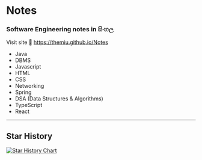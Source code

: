 # Notes
### Software Engineering notes in සිංහල

Visit site 🔗 https://themiu.github.io/Notes

* Java
* DBMS
* Javascript
* HTML
* CSS
* Networking
* Spring
* DSA (Data Structures & Algorithms)
* TypeScript
* React

---
## Star History

<a href="https://star-history.com/#TheMIU/Notes&Date">
 <picture>
   <source media="(prefers-color-scheme: dark)" srcset="https://api.star-history.com/svg?repos=TheMIU/Notes&type=Date&theme=dark" />
   <source media="(prefers-color-scheme: light)" srcset="https://api.star-history.com/svg?repos=TheMIU/Notes&type=Date" />
   <img alt="Star History Chart" src="https://api.star-history.com/svg?repos=TheMIU/Notes&type=Date" />
 </picture>
</a>
